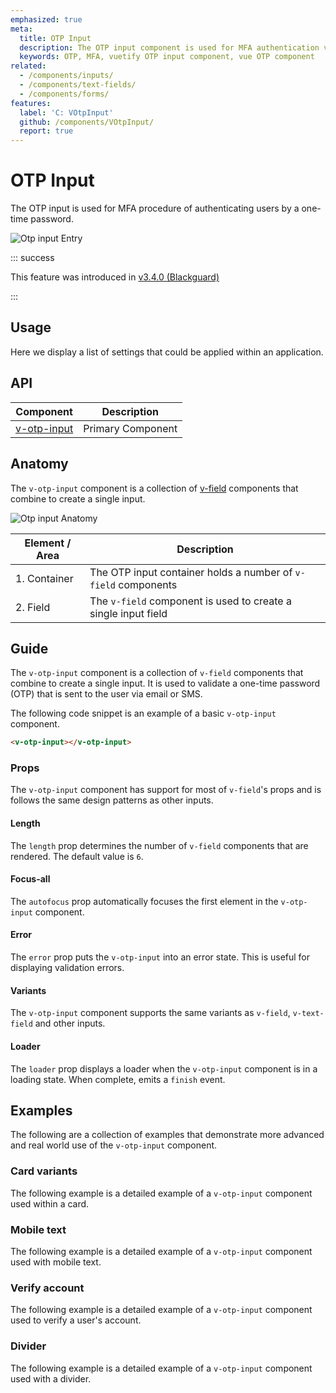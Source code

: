 ```yaml
---
emphasized: true
meta:
  title: OTP Input
  description: The OTP input component is used for MFA authentication via input field.
  keywords: OTP, MFA, vuetify OTP input component, vue OTP component
related:
  - /components/inputs/
  - /components/text-fields/
  - /components/forms/
features:
  label: 'C: VOtpInput'
  github: /components/VOtpInput/
  report: true
---
```


# OTP Input

The OTP input is used for MFA procedure of authenticating users by a one-time password.

![Otp input Entry](https://cdn.vuetifyjs.com/docs/images/components/v-otp-input/v-otp-input-entry.png)

<page-features />

::: success

This feature was introduced in [v3.4.0 (Blackguard)](/introduction/roadmap/#v3-4-blackguard)

:::

## Usage

Here we display a list of settings that could be applied within an application.

<usage name="v-otp-input" />

<entry />

## API

| Component | Description |
| - | - |
| [v-otp-input](/api/v-otp-input/) | Primary Component |

<api-inline hide-links />

## Anatomy

The `v-otp-input` component is a collection of [v-field](/api/v-field/) components that combine to create a single input.

![Otp input Anatomy](https://cdn.vuetifyjs.com/docs/images/components/v-otp-input/v-otp-input-anatomy.png "OTP input Anatomy")

| Element / Area | Description |
| - | - |
| 1. Container | The OTP input container holds a number of `v-field` components  |
| 2. Field | The `v-field` component is used to create a single input field |

## Guide

The `v-otp-input` component is a collection of `v-field` components that combine to create a single input. It is used to validate a one-time password (OTP) that is sent to the user via email or SMS.

The following code snippet is an example of a basic `v-otp-input` component.

```html
<v-otp-input></v-otp-input>
```

### Props

The `v-otp-input` component has support for most of `v-field`'s props and is follows the same design patterns as other inputs.

#### Length

The `length` prop determines the number of `v-field` components that are rendered. The default value is `6`.

<example file="v-otp-input/prop-length" />

#### Focus-all

The `autofocus` prop automatically focuses the first element in the `v-otp-input` component.

<example file="v-otp-input/prop-focus-all" />

#### Error

The `error` prop puts the `v-otp-input` into an error state. This is useful for displaying validation errors.

<example file="v-otp-input/prop-error" />

#### Variants

The `v-otp-input` component supports the same variants as `v-field`, `v-text-field` and other inputs.

<example file="v-otp-input/prop-variant" />

#### Loader

The `loader` prop displays a loader when the `v-otp-input` component is in a loading state. When complete, emits a `finish` event.

<example file="v-otp-input/prop-loader" />

## Examples

The following are a collection of examples that demonstrate more advanced and real world use of the `v-otp-input` component.

### Card variants

The following example is a detailed example of a `v-otp-input` component used within a card.

<example file="v-otp-input/misc-card" />

### Mobile text

The following example is a detailed example of a `v-otp-input` component used with mobile text.

<example file="v-otp-input/misc-mobile" />

### Verify account

The following example is a detailed example of a `v-otp-input` component used to verify a user's account.

<example file="v-otp-input/misc-verify" />

### Divider

The following example is a detailed example of a `v-otp-input` component used with a divider.

<example file="v-otp-input/misc-divider" />
